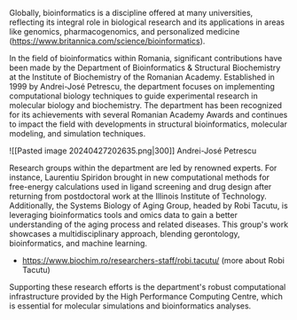 Globally, bioinformatics is a discipline offered at many universities, reflecting its integral role in biological research and its applications in areas like genomics, pharmacogenomics, and personalized medicine (https://www.britannica.com/science/bioinformatics). 

In the field of bioinformatics within Romania, significant contributions have been made by the Department of Bioinformatics & Structural Biochemistry at the Institute of Biochemistry of the Romanian Academy. Established in 1999 by Andrei-José Petrescu, the department focuses on implementing computational biology techniques to guide experimental research in molecular biology and biochemistry. The department has been recognized for its achievements with several Romanian Academy Awards and continues to impact the field with developments in structural bioinformatics, molecular modeling, and simulation techniques.


![[Pasted image 20240427202635.png|300]]
Andrei-José Petrescu


Research groups within the department are led by renowned experts. For instance, Laurentiu Spiridon brought in new computational methods for free-energy calculations used in ligand screening and drug design after returning from postdoctoral work at the Illinois Institute of Technology. Additionally, the Systems Biology of Aging Group, headed by Robi Tacutu, is leveraging bioinformatics tools and omics data to gain a better understanding of the aging process and related diseases. This group's work showcases a multidisciplinary approach, blending gerontology, bioinformatics, and machine learning.

- https://www.biochim.ro/researchers-staff/robi.tacutu/ (more about Robi Tacutu) 

Supporting these research efforts is the department's robust computational infrastructure provided by the High Performance Computing Centre, which is essential for molecular simulations and bioinformatics analyses.
